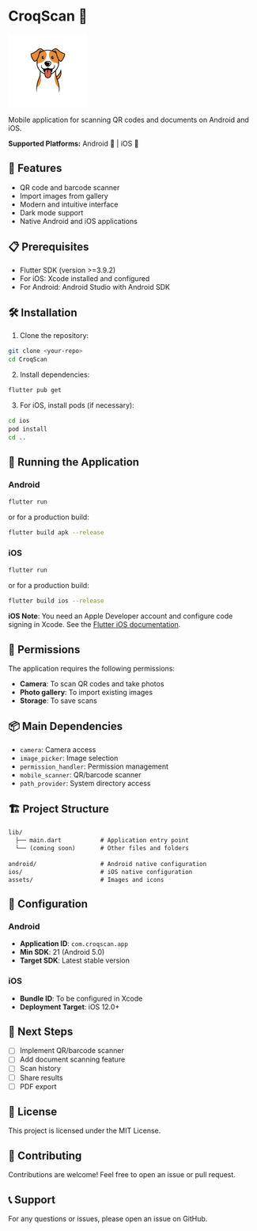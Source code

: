 # CroqScan 📱

![CroqScan](image.png)

Mobile application for scanning QR codes and documents on Android and iOS.

**Supported Platforms:** Android 📱 | iOS 🍎

## 🚀 Features

- QR code and barcode scanner
- Import images from gallery
- Modern and intuitive interface
- Dark mode support
- Native Android and iOS applications

## 📋 Prerequisites

- Flutter SDK (version >=3.9.2)
- For iOS: Xcode installed and configured
- For Android: Android Studio with Android SDK

## 🛠️ Installation

1. Clone the repository:

```bash
git clone <your-repo>
cd CroqScan
```

2. Install dependencies:

```bash
flutter pub get
```

3. For iOS, install pods (if necessary):

```bash
cd ios
pod install
cd ..
```

## 🏃 Running the Application

### Android

```bash
flutter run
```

or for a production build:

```bash
flutter build apk --release
```

### iOS

```bash
flutter run
```

or for a production build:

```bash
flutter build ios --release
```

**iOS Note**: You need an Apple Developer account and configure code signing in Xcode. See the [Flutter iOS documentation](https://docs.flutter.dev/platform-integration/ios/setup).

## 🔑 Permissions

The application requires the following permissions:

- **Camera**: To scan QR codes and take photos
- **Photo gallery**: To import existing images
- **Storage**: To save scans

## 📦 Main Dependencies

- `camera`: Camera access
- `image_picker`: Image selection
- `permission_handler`: Permission management
- `mobile_scanner`: QR/barcode scanner
- `path_provider`: System directory access

## 🏗️ Project Structure

```
lib/
  ├── main.dart           # Application entry point
  └── (coming soon)       # Other files and folders

android/                  # Android native configuration
ios/                      # iOS native configuration
assets/                   # Images and icons
```

## 🔧 Configuration

### Android

- **Application ID**: `com.croqscan.app`
- **Min SDK**: 21 (Android 5.0)
- **Target SDK**: Latest stable version

### iOS

- **Bundle ID**: To be configured in Xcode
- **Deployment Target**: iOS 12.0+

## 📝 Next Steps

- [ ] Implement QR/barcode scanner
- [ ] Add document scanning feature
- [ ] Scan history
- [ ] Share results
- [ ] PDF export

## 📄 License

This project is licensed under the MIT License.

## 🤝 Contributing

Contributions are welcome! Feel free to open an issue or pull request.

## 📞 Support

For any questions or issues, please open an issue on GitHub.
